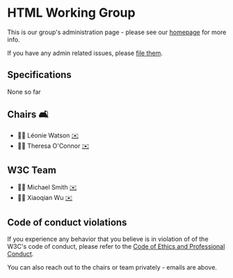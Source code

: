 # HTML Working Group

This is our group's administration page - please see our [homepage](https://www.w3.org/2019/html/) for more info.

If you have any admin related issues, please [file them](https://github.com/w3c/htmlwg/issues).

## Specifications

None so far

## Chairs 🛋

 * 🦹‍♀️ Léonie Watson [✉️](mailto:lw@tetralogical.com)
 * 🦹‍♀️ Theresa O'Connor [✉️](mailto:eoconnor@apple.com)

## W3C Team

 * 🦹‍♂️ Michael Smith [✉️](mailto:mike@w3.org)
 * 🦹‍♀️ Xiaoqian Wu [✉️](mailto:xiaoqian@w3.org)

## Code of conduct violations

If you experience any behavior that you believe is in violation of of the W3C's code of conduct, please refer to the [ Code of Ethics and Professional Conduct](https://www.w3.org/Consortium/cepc/).

You can also reach out to the chairs or team privately - emails are above.
